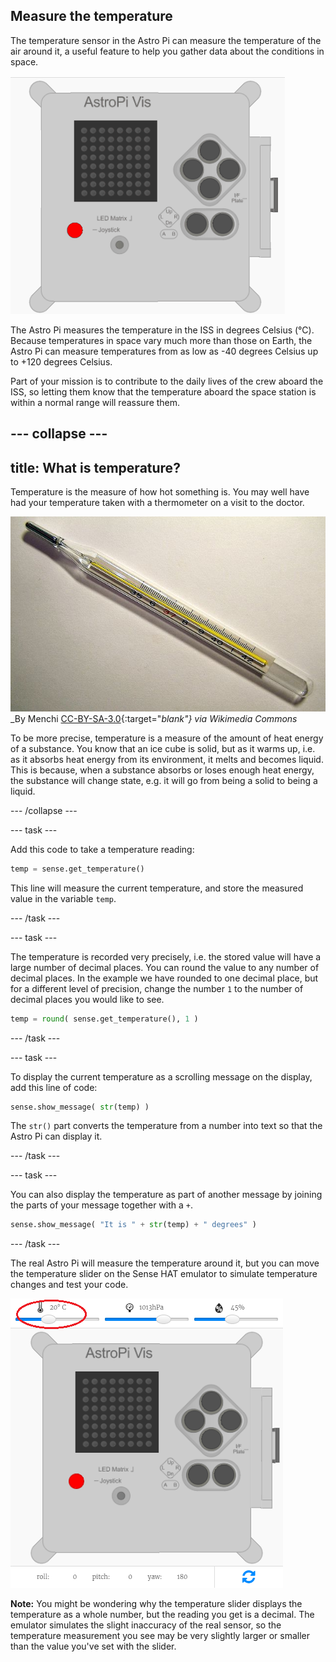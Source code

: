 ## Measure the temperature

The temperature sensor in the Astro Pi can measure the temperature of the air around it, a useful feature to help you gather data about the conditions in space.

![Message about the temperature](images/degrees-message.gif)

The Astro Pi measures the temperature in the ISS in degrees Celsius (&deg;C). Because temperatures in space vary much more than those on Earth, the Astro Pi can measure temperatures from as low as -40 degrees Celsius up to +120 degrees Celsius.

Part of your mission is to contribute to the daily lives of the crew aboard the ISS, so letting them know that the temperature aboard the space station is within a normal range will reassure them.

--- collapse ---
---
title: What is temperature?
---
Temperature is the measure of how hot something is. You may well have had your temperature taken with a thermometer on a visit to the doctor.

![Thermometer](images/thermometer.JPG)
_By Menchi [CC-BY-SA-3.0](http://creativecommons.org/licenses/by-sa/3.0/){:target="_blank"} via Wikimedia Commons_

To be more precise, temperature is a measure of the amount of heat energy of a substance. You know that an ice cube is solid, but as it warms up, i.e. as it absorbs heat energy from its environment, it melts and becomes liquid. This is because, when a substance absorbs or loses enough heat energy, the substance will change state, e.g. it will go from being a solid to being a liquid.

--- /collapse ---

--- task ---

Add this code to take a temperature reading:

```python
temp = sense.get_temperature()
```

This line will measure the current temperature, and store the measured value in the variable `temp`.

--- /task ---

--- task ---

The temperature is recorded very precisely, i.e. the stored value will have a large number of decimal places. You can round the value to any number of decimal places. In the example we have rounded to one decimal place, but for a different level of precision, change the number `1` to the number of decimal places you would like to see.

```python
temp = round( sense.get_temperature(), 1 )
```

--- /task ---

--- task ---

To display the current temperature as a scrolling message on the display, add this line of code:

```python
sense.show_message( str(temp) )
```

The `str()` part converts the temperature from a number into text so that the Astro Pi can display it.

--- /task ---

--- task ---

You can also display the temperature as part of another message by joining the parts of your message together with a `+`.

```python
sense.show_message( "It is " + str(temp) + " degrees" )
```

--- /task ---

The real Astro Pi will measure the temperature around it, but you can move the temperature slider on the Sense HAT emulator to simulate temperature changes and test your code.

![Temperature slider](images/temperature-slider.png)

**Note:** You might be wondering why the temperature slider displays the temperature as a whole number, but the reading you get is a decimal. The emulator simulates the slight inaccuracy of the real sensor, so the temperature measurement you see may be very slightly larger or smaller than the value you've set with the slider.
